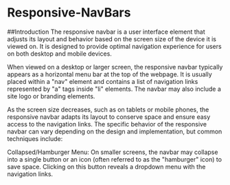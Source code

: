 # Responsive-NavBars

##Introduction
The responsive navbar is a user interface element that adjusts its layout and behavior based on the screen size of the device it is viewed on. It is designed to provide optimal navigation experience for users on both desktop and mobile devices.

When viewed on a desktop or larger screen, the responsive navbar typically appears as a horizontal menu bar at the top of the webpage. It is usually placed within a "nav" element and contains a list of navigation links represented by "a" tags inside "li" elements. The navbar may also include a site logo or branding elements.

As the screen size decreases, such as on tablets or mobile phones, the responsive navbar adapts its layout to conserve space and ensure easy access to the navigation links. The specific behavior of the responsive navbar can vary depending on the design and implementation, but common techniques include:

Collapsed/Hamburger Menu: On smaller screens, the navbar may collapse into a single button or an icon (often referred to as the "hamburger" icon) to save space. Clicking on this button reveals a dropdown menu with the navigation links.
